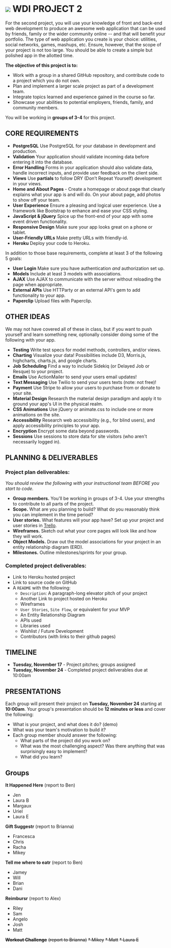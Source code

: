 # ![](https://ga-dash.s3.amazonaws.com/production/assets/logo-9f88ae6c9c3871690e33280fcf557f33.png) WDI PROJECT 2
For the second project, you will use your knowledge of front and back-end web development to produce an awesome web application that can be used by friends, family or the wider community online -- and that will benefit your portfolio. The type of web application you create is your choice: utilities, social networks, games, mashups, etc. Ensure, however, that the scope of your project is not too large. You should be able to create a simple but polished app in the allotted time.

**The objective of this project is to:**

* Work with a group in a shared GitHub repository, and contribute code to a project which you do not own.
* Plan and implement a larger scale project as part of a development team.
* Integrate topics learned and experience gained in the course so far.
* Showcase your abilities to potential employers, friends, family, and community members.

You will be working in **groups of 3-4** for this project.

## CORE REQUIREMENTS

* **PostgreSQL** Use PostgreSQL for your database in development and production.
* **Validation** Your application should validate incoming data before entering it into the database.
* **Error Handling** Forms in your application should also validate data, handle incorrect inputs, and provide user feedback on the client side.
* **Views** Use **partials** to follow DRY (Don’t Repeat Yourself) development in your views.
* **Home and About Pages** - Create a homepage or about page that clearly explains what your app is and will do. On your about page, add photos to show off your team.
* **User Experience** Ensure a pleasing and logical user experience. Use a framework like Bootstrap to enhance and ease your CSS styling.
* **JavaScript & jQuery** Spice up the front-end of your app with some event driven functionality.
* **Responsive Design** Make sure your app looks great on a phone or tablet.
* **User-Friendly URLs** Make pretty URLs with friendly-id.
* **Heroku** Deploy your code to Heroku.

In addition to those base requirements, complete at least 3 of the following 5 goals:
* **User Login** Make sure you have authentication _and_ authorization set up.
* **Models** Include at least 3 models with associations.
* **AJAX** Use AJAX to communicate with the server without reloading the page when appropriate.
* **External APIs** Use HTTParty or an external API's gem to add functionality to your app.
* **Paperclip** Upload files with Paperclip.


## OTHER IDEAS

We may not have covered all of these in class, but if you want to push yourself and learn something new, optionally consider doing some of the following with your app.

* **Testing** Write test specs for model methods, controllers, and/or views.
* **Charting** Visualize your data! Possibilities include D3, Morris.js, highcharts, charts.js, and google charts.
* **Job Scheduling** Find a way to include Sidekiq (or Delayed Job or Resque) to your project.
* **Emails** Use ActionMailer to send your users email updates!
* **Text Messaging** Use Twilio to send your users texts (note: not free)!
* **Payment** Use Stripe to allow your users to purchase from or donate to your site.
* **Material Design** Research the material design paradigm and apply it to ground your app's UI in the physical realm.
* **CSS Animations** Use jQuery or animate.css to include one or more animations on the site.
* **Accessibility** Research web accessibility (e.g., for blind users), and apply accessibility principles to your app.
* **Encryption** Encrypt some data beyond passwords.
* **Sessions** Use sessions to store data for site visitors (who aren't necessarily logged in).


## PLANNING & DELIVERABLES

### Project plan deliverables:

*You should review the following with your instructional team BEFORE you start to code.*

* **Group members.** You'll be working in groups of 3-4. Use your strengths to contribute to all parts of the project.
* **Scope.** What are you planning to build? What do you reasonably think you can implement in the time period?
* **User stories.** What features will your app have? Set up your project and user stories in [Trello](https://trello.com).
* **Wireframes.** Sketch out what your core pages will look like and how they will work.
* **Object Models.** Draw out the model associations for your project in an entity relationship diagram (ERD).
* **Milestones.** Outline milestones/sprints for your group.


### Completed project deliverables:

* Link to Heroku hosted project
* Link to source code on GitHub
* A `README` with the following:
  * `Description`: A paragraph-long elevator pitch of your project
  * Another Link to project hosted on Heroku
  * Wireframes
  * `User Stories`, `Site Flow`, or equivalent for your MVP
  * An Entity Relationship Diagram
  * APIs used
  * Libraries used
  * Wishlist / Future Development
  * Contributors (with links to their github pages)

## TIMELINE

* **Tuesday, November 17** - Project pitches; groups assigned
* **Tuesday, November 24** - Completed project deliverables due at 10:00am

## PRESENTATIONS

Each group will present their project on **Tuesday, November 24** starting at **10:00am**. Your group's presentation should be **12 minutes or less** and cover the following:

* What is your project, and what does it do? (demo)
* What was your team's motivation to build it?
* Each group member should answer the following:
  * What parts of the project did you work on?
  * What was the most challenging aspect? Was there anything that was surprisingly easy to implement?
  * What did you learn?


## Groups

**It Happened Here**
(report to Ben)
* Jen   
* Laura B   
* Margaux   
* Uriel
* Laura E

**Gift Suggestr**
(report to Brianna)
* Francesca   
* Chris    
* Racha
* Mikey

**Tell me where to eatr**
(report to Ben)
* Jamey   
* Will     
* Brian
* Dani

**Reimbursr**
(report to Alex)
* Riley
* Sam
* Angelo
* Josh
* Matt

~~**Workout Challenge**~~
~~(report to Brianna)~~
~~* Mikey~~
~~* Matt~~
~~* Laura E~~
